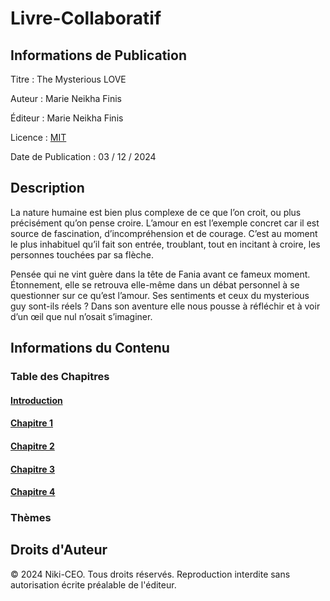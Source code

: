 # Livre-Collaboratif
## **Informations de Publication**

Titre : The Mysterious LOVE

Auteur : Marie Neikha Finis

Éditeur : Marie Neikha Finis

Licence : [MIT](LICENSE)

Date de Publication : 03 / 12 / 2024

## **Description**  

La nature humaine est bien plus complexe de ce que l’on croit, ou plus précisément qu’on pense croire. L’amour en est l’exemple concret car il est source de fascination, d’incompréhension et de courage. C’est au moment le plus inhabituel qu’il fait son entrée, troublant, tout en incitant à croire, les personnes touchées par sa flèche. 

Pensée qui ne vint guère dans la tête de Fania avant ce fameux moment. Étonnement, elle se retrouva elle-même dans un débat personnel à se questionner sur ce qu’est l’amour. Ses sentiments et ceux du mysterious guy sont-ils réels ? Dans son aventure elle nous pousse à réfléchir et à voir d’un œil que nul n’osait s’imaginer.

## **Informations du Contenu**
### **Table des Chapitres**
#### [Introduction](Introduction.md)
#### [Chapitre 1](Chapitre-1.md)
#### [Chapitre 2](Chapitre-2.md)
#### [Chapitre 3](Chapitre-3.md)
#### [Chapitre 4](Chapitre-4.md)
### Thèmes

## **Droits d'Auteur**
© 2024 Niki-CEO. Tous droits réservés. Reproduction interdite sans autorisation écrite préalable de l'éditeur.

